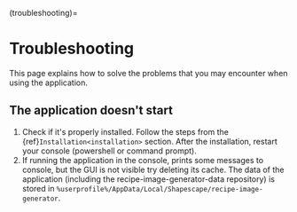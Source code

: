 (troubleshooting)=
# Troubleshooting
This page explains how to solve the problems that you may
encounter when using the application.

## The application doesn't start
1. Check if it's properly installed. Follow the steps from the
  {ref}`Installation<installation>` section. After the installation,
  restart your console (powershell or command prompt).
2. If running the application in the console, prints some messages to console,
  but the GUI is not visible try deleting its cache. The data of the
  application (including the recipe-image-generator-data repository) is stored
  in `%userprofile%/AppData/Local/Shapescape/recipe-image-generator`.

